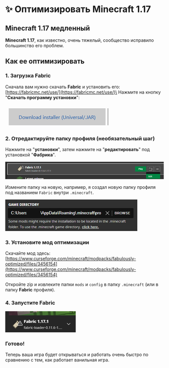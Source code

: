 # ✨ Оптимизировать Minecraft 1.17

## Minecraft 1.17 медленный

**Minecraft 1.17**, как известно, очень тяжелый, сообщество исправило большинство его проблем.

## Как ее оптимизировать

### 1. Загрузка Fabric

Сначала вам нужно скачать **Fabric** и установить его: [https://fabricmc.net/use/](https://fabricmc.net/use/)\
Нажмите на кнопку "**Скачать программу установки**":

![](<.gitbook/assets/immagine (115).png>)

### 2. Отредактируйте папку профиля (необязательный шаг)

Нажмите на "**установки**", затем нажмите на "**редактировать**" под установкой "**Фабрика**".

![](<.gitbook/assets/immagine (119).png>)

Измените папку на новую, например, я создал новую папку профиля под названием `Fabric` внутри `.minecraft`.

![](<.gitbook/assets/immagine (120).png>)

### 3. Установите мод оптимизации

Скачайте мод здесь: [https://www.curseforge.com/minecraft/modpacks/fabulously-optimized/files/3456154](https://www.curseforge.com/minecraft/modpacks/fabulously-optimized/files/3456154)

Откройте zip и извлеките папки `mods` и `config` в папку `.minecraft` (или в папку **Fabric** профиля).

### 4. Запустите Fabric

![](<.gitbook/assets/immagine (117).png>)

### Готово!

Теперь ваша игра будет открываться и работать очень быстро по сравнению с тем, как работает ванильная игра.
